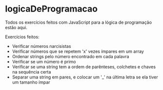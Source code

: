 # logicaDeProgramacao
Todos os exercícios feitos com JavaScript para a lógica de programação estão aqui.

Exercícios feitos:
- Verificar números narcisistas
- Verificar números que se repetem 'x' vezes ímpares em um array
- Ordenar strings pelo número encontrado em cada palavra
- Verificar se um número é primo
- Verificar se uma string tem a ordem de parênteses, colchetes e chaves na sequência certa
- Separar uma string em pares, e colocar um '_' na última letra se ela tiver um tamanho ímpar
